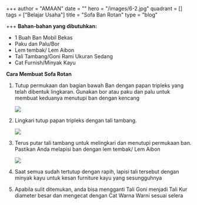 +++
author = "AMAAN"
date = ""
hero = "/images/6-2.jpg"
quadrant = []
tags = ["Belajar Usaha"]
title = "Sofa Ban Rotan"
type = "blog"

+++
**Bahan-bahan yang dibutuhkan:**

* 1 Buah Ban Mobil Bekas
* Paku dan Palu/Bor
* Lem tembak/ Lem Aibon
* Tali Tambang/Goni Rami Ukuran Sedang
* Cat Furnish/Minyak Kayu

**Cara Membuat Sofa Rotan**

1. Tutup permukaan dan bagian bawah Ban dengan papan tripleks yang telah dibentuk lingkaran. Gunakan bor atau paku dan palu untuk membuat keduanya menutupi ban dengan kencang

   ![](/images/3-1.jpg)
2. Lingkari tutup papan tripleks dengan tali tambang.

   ![](/images/4-1.jpg)
3. Terus putar tali tambang untuk melingkari dan menutupi permukaan ban. Pastikan Anda melapisi ban dengan lem tembak/ Lem Aibon

   ![](/images/5-2.jpg)
4. Saat semua sudah tertutup dengan rapih, lapisi tali tersebut dengan minyak kayu untuk kesan furniture kayu yang sesungguhnya
5. Apabila sulit ditemukan, anda bisa mengganti Tali Goni menjadi Tali Kur diameter besar dan mengecat dengan Cat Warna Warni sesuai selera